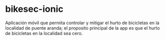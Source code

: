 # bikesec-ionic
Aplicación móvil que permita controlar y mitigar el hurto de bicicletas en la localidad de puente aranda; el proposito principal de la app es que el hurto de bicicletas en la localidad sea cero.
